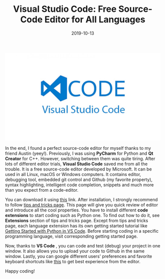 ﻿---
layout: post
title:  "Visual Studio Code: Free Source-Code Editor for All Languages"
date:   2019-10-13
image: /images/visual-studio-code/1.jpg
---

![Visual Studio Code](/images/visual-studio-code/1.jpg)

In the end, I found a perfect source-code editor for myself thanks to my friend Austin (yeey!). Previously, I was using **PyCharm** for Python and **Qt Creator** for C++. However, switching between them was quite tiring. After lots of different editor trials, **Visual Studio Code** saved me from all the trouble. It is a free source-code editor developed by Microsoft. It can be used in all Linux, macOS or Windows computers. It contains editor, debugging tool,  embedded git control and Github (my favorite property), syntax highlighting, intelligent code completion, snippets and much more than you expect from a code-editor.

You can download it using [this](https://code.visualstudio.com/) link. After installation, I strongly recommend to follow [tips and tricks page](https://code.visualstudio.com/docs/getstarted/tips-and-tricks). This page will give you quick review of editor and introduce all the cool properties. You have to install different **code extensions** to start coding such as Python one. To find out how to do it, see **Extensions** section of tips and tricks page. Except from tips and tricks page, each language extension has its own getting started tutorial like [Getting Started with Python in VS Code](https://code.visualstudio.com/docs/python/python-tutorial). Before starting coding in a specific programming language, visit corresponding getting started page. 

Now, thanks to **VS Code** , you can code and test (debug) your project in one window. It also allows you to upload your code to Github in the same window. Lastly, you can google different users' preferences and favorite keyboard shortcuts like [this](https://vslive.com/Blogs/News-and-Tips/2015/04/5-VS-Keyboard-Shortcuts.aspx) to get best experience from the editor. 

Happy coding!

